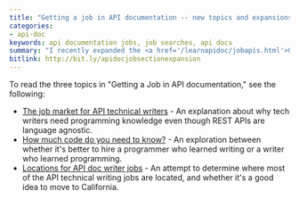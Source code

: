 ```yaml
---
title: "Getting a job in API documentation -- new topics and expansions in my API doc course"
categories:
- api-doc
keywords: api documentation jobs, job searches, api docs
summary: "I recently expanded the <a href='/learnapidoc/jobapis.html'>Getting a job in API documentation</a> section in my <a href='/learnapidoc/'>API documentation course</a>. This section explores issues such as why API technical writers need programming knowledge, the tradeoffs between being a writer who learns programming versus a programmer who learns writing, states in the U.S. where most of the API documentation jobs are located (and whether you should move there), and more."
bitlink: http://bit.ly/apidocjobsectionexpansion
---
```


To read the three topics in "Getting a Job in API documentation," see the following:

* [The job market for API technical writers](/learnapidoc/jobapis_overview.html) - An explanation about why tech writers need programming knowledge even though REST APIs are language agnostic.
* [How much code do you need to know?](/learnapidoc/jobapis_learning_code.html) - An exploration between whether it's better to hire a programmer who learned writing or a writer who learned programming.
* [Locations for API doc writer jobs](/learnapidoc/jobapis_location.html) - An attempt to determine where most of the API technical writing jobs are located, and whether it's a good idea to move to California.
